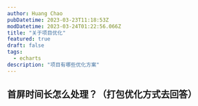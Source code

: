 ```yaml
---
author: Huang Chao
pubDatetime: 2023-03-23T11:18:53Z
modDatetime: 2023-03-24T01:22:56.066Z
title: "关于项目优化"
featured: true
draft: false
tags:
  - echarts
description: "项目有哪些优化方案"
---
```


## 首屏时间长怎么处理？（打包优化方式去回答）
